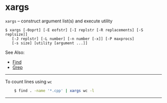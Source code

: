 # xargs

`xargs` – construct argument list(s) and execute utility

    $ xargs [-0oprt] [-E eofstr] [-I replstr [-R replacements] [-S replsize]]
       [-J replstr] [-L number] [-n number [-x]] [-P maxprocs]
       [-s size] [utility [argument ...]]

See Also:

  - [Find](Find.md)
  - [Grep](Grep.md)

---

To count lines using `wc`

```bash
    $ find . -name '*.cpp' | xargs wc -l
```
---
